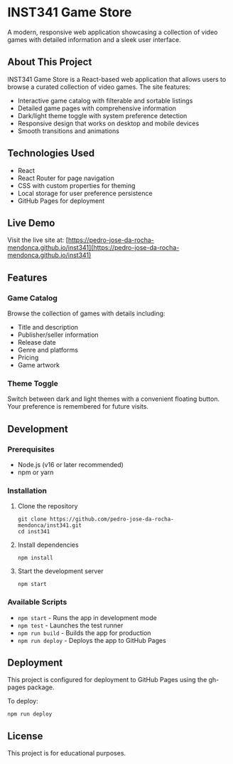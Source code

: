 # INST341 Game Store

A modern, responsive web application showcasing a collection of video games with detailed information and a sleek user interface.

## About This Project

INST341 Game Store is a React-based web application that allows users to browse a curated collection of video games. The site features:

- Interactive game catalog with filterable and sortable listings
- Detailed game pages with comprehensive information
- Dark/light theme toggle with system preference detection
- Responsive design that works on desktop and mobile devices
- Smooth transitions and animations

## Technologies Used

- React
- React Router for page navigation
- CSS with custom properties for theming
- Local storage for user preference persistence
- GitHub Pages for deployment

## Live Demo

Visit the live site at: [https://pedro-jose-da-rocha-mendonca.github.io/inst341](https://pedro-jose-da-rocha-mendonca.github.io/inst341)

## Features

### Game Catalog
Browse the collection of games with details including:
- Title and description
- Publisher/seller information
- Release date
- Genre and platforms
- Pricing
- Game artwork

### Theme Toggle
Switch between dark and light themes with a convenient floating button. Your preference is remembered for future visits.

## Development

### Prerequisites
- Node.js (v16 or later recommended)
- npm or yarn

### Installation

1. Clone the repository
   ```
   git clone https://github.com/pedro-jose-da-rocha-mendonca/inst341.git
   cd inst341
   ```

2. Install dependencies
   ```
   npm install
   ```

3. Start the development server
   ```
   npm start
   ```

### Available Scripts

- `npm start` - Runs the app in development mode
- `npm test` - Launches the test runner
- `npm run build` - Builds the app for production
- `npm run deploy` - Deploys the app to GitHub Pages

## Deployment

This project is configured for deployment to GitHub Pages using the gh-pages package.

To deploy:
```
npm run deploy
```

## License

This project is for educational purposes.
